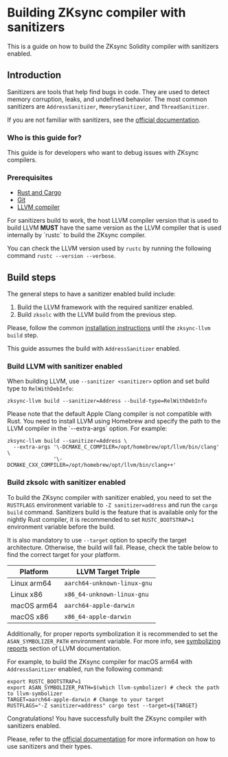 # Building ZKsync compiler with sanitizers

This is a guide on how to build the ZKsync Solidity compiler with sanitizers enabled.

## Introduction

Sanitizers are tools that help find bugs in code. They are used to detect memory corruption, leaks, and undefined behavior.
The most common sanitizers are `AddressSanitizer`, `MemorySanitizer`, and `ThreadSanitizer`.

If you are not familiar with sanitizers, see the [official documentation](https://rustc-dev-guide.rust-lang.org/sanitizers.html).

### Who is this guide for?

This guide is for developers who want to debug issues with ZKsync compilers.

### Prerequisites

- [Rust and Cargo](https://www.rust-lang.org/tools/install)
- [Git](https://git-scm.com/downloads)
- [LLVM compiler](https://llvm.org/docs/GettingStarted.html)

<div class="warning">
For sanitizers build to work, the host LLVM compiler version that is used to build LLVM <b>MUST</b>
have the same version as the LLVM compiler that is used internally by `rustc` to build the ZKsync compiler.

You can check the LLVM version used by `rustc` by running the following command `rustc --version --verbose`.
</div>

## Build steps

The general steps to have a sanitizer enabled build include:
1. Build the LLVM framework with the required sanitizer enabled.
2. Build `zksolc` with the LLVM build from the previous step.

Please, follow the common [installation instructions](../01-installation.md#building-from-source)
until the `zksync-llvm build` step.

This guide assumes the build with `AddressSanitizer` enabled.

### Build LLVM with sanitizer enabled

When building LLVM, use `--sanitizer <sanitizer>` option and set build type to `RelWithDebInfo`:

```shell
zksync-llvm build --sanitizer=Address --build-type=RelWithDebInfo
```

<div class="warning">
Please note that the default Apple Clang compiler is not compatible with Rust.
You need to install LLVM using Homebrew and specify the path to the LLVM compiler in the `--extra-args` option.
For example:
</div>

```shell
zksync-llvm build --sanitizer=Address \
  --extra-args '\-DCMAKE_C_COMPILER=/opt/homebrew/opt/llvm/bin/clang' \
               '\-DCMAKE_CXX_COMPILER=/opt/homebrew/opt/llvm/bin/clang++'
```

### Build zksolc with sanitizer enabled

To build the ZKsync compiler with sanitizer enabled, you need to set the `RUSTFLAGS` environment variable
to `-Z sanitizer=address` and run the `cargo build` command.
Sanitizers build is the feature that is available only for the nightly Rust compiler, it is recommended
to set `RUSTC_BOOTSTRAP=1` environment variable before the build.

It is also mandatory to use `--target` option to specify the target architecture. Otherwise, the build will fail.
Please, check the table below to find the correct target for your platform.

| Platform   | LLVM Target Triple            |
|------------|-------------------------------|
| Linux arm64| `aarch64-unknown-linux-gnu`   |
| Linux x86  | `x86_64-unknown-linux-gnu`    |
| macOS arm64| `aarch64-apple-darwin`        |
| macOS x86  | `x86_64-apple-darwin`         |


Additionally, for proper reports symbolization it is recommended to set the `ASAN_SYMBOLIZER_PATH` environment variable.
For more info, see [symbolizing reports](https://clang.llvm.org/docs/AddressSanitizer.html#id4) section of LLVM documentation.

For example, to build the ZKsync compiler for macOS arm64 with `AddressSanitizer` enabled, run the following command:
```shell
export RUSTC_BOOTSTRAP=1
export ASAN_SYMBOLIZER_PATH=$(which llvm-symbolizer) # check the path to llvm-symbolizer
TARGET=aarch64-apple-darwin # Change to your target
RUSTFLAGS="-Z sanitizer=address" cargo test --target=${TARGET}
```

Congratulations! You have successfully built the ZKsync compiler with sanitizers enabled.

Please, refer to the [official documentation](https://rustc-dev-guide.rust-lang.org/sanitizers.html)
for more information on how to use sanitizers and their types.
